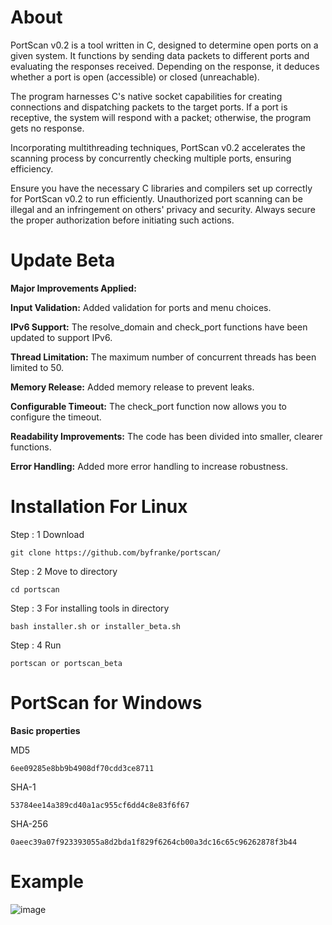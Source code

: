 # About
PortScan v0.2 is a tool written in C, designed to determine open ports on a given system. It functions by sending data packets to different ports and evaluating the responses received. Depending on the response, it deduces whether a port is open (accessible) or closed (unreachable).

The program harnesses C's native socket capabilities for creating connections and dispatching packets to the target ports. If a port is receptive, the system will respond with a packet; otherwise, the program gets no response.

Incorporating multithreading techniques, PortScan v0.2 accelerates the scanning process by concurrently checking multiple ports, ensuring efficiency.

Ensure you have the necessary C libraries and compilers set up correctly for PortScan v0.2 to run efficiently. Unauthorized port scanning can be illegal and an infringement on others' privacy and security. Always secure the proper authorization before initiating such actions.

# Update Beta

**Major Improvements Applied:**


**Input Validation:** Added validation for ports and menu choices.

**IPv6 Support:** The resolve_domain and check_port functions have been updated to support IPv6.

**Thread Limitation:** The maximum number of concurrent threads has been limited to 50.

**Memory Release:** Added memory release to prevent leaks.

**Configurable Timeout:** The check_port function now allows you to configure the timeout.

**Readability Improvements:** The code has been divided into smaller, clearer functions.

**Error Handling:** Added more error handling to increase robustness.

# Installation For Linux

Step : 1 Download

```
git clone https://github.com/byfranke/portscan/
```
Step : 2 Move to directory
```
cd portscan
```
Step : 3 For installing tools in directory
```
bash installer.sh or installer_beta.sh
```
Step : 4 Run
```
portscan or portscan_beta
```
# PortScan for Windows

**Basic properties**

MD5
```
6ee09285e8bb9b4908df70cdd3ce8711 
```
SHA-1
```
53784ee14a389cd40a1ac955cf6dd4c8e83f6f67
```
SHA-256
```
0aeec39a07f923393055a8d2bda1f829f6264cb00a3dc16c65c96262878f3b44
```

# Example
![image](https://github.com/byfranke/portscan/assets/131370932/c070685e-0018-4ae5-8590-d7b964e2d564)


